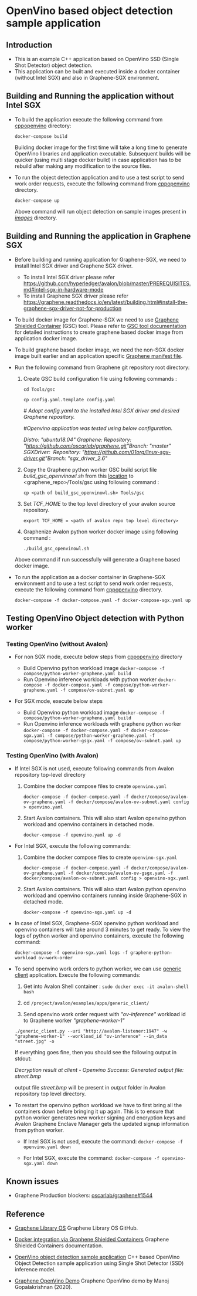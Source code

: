 <!--
Licensed under Creative Commons Attribution 4.0 International License
https://creativecommons.org/licenses/by/4.0/
-->

# OpenVino based object detection sample application

## Introduction
* This is an example C++ application based on OpenVino SSD (Single Shot Detector) object detection.
* This application can be built and executed inside a docker container (without Intel SGX) and also in Graphene-SGX environment.

## Building and Running the application without Intel SGX

- To build the application execute the following command from [cppopenvino](https://github.com/hyperledger/avalon/tree/master/examples/graphene_apps/cppopenvino) directory:

  `docker-compose build`

  Building docker image for the first time will take a long time to generate OpenVino libraries and application executable. Subsequent builds will be quicker (using multi stage docker build) in case application has to be rebuild after making any modification to the source files.

- To run the object detection application and to use a test script to send work order requests,  execute the following command from [cppopenvino](http://github.com/hyperledger/avalon/tree/master/examples/graphene_apps/cppopenvino) directory.

  `docker-compose up`

  Above command will run object detection on sample images present in [*images*](http://github.com/hyperledger/avalon/tree/master/examples/graphene_apps/python_worker/cppopenvino/images) directory.

## Building and Running the application in Graphene SGX

- Before building and running application for Graphene-SGX, we need to install Intel SGX driver and Graphene SGX driver.

  - To install Intel SGX driver please refer https://github.com/hyperledger/avalon/blob/master/PREREQUISITES.md#intel-sgx-in-hardware-mode
  - To install Graphene SGX driver please refer https://graphene.readthedocs.io/en/latest/building.html#install-the-graphene-sgx-driver-not-for-production

- To build docker image for Graphene-SGX we need to use [Graphene Shielded Container](https://github.com/oscarlab/graphene/tree/master/Tools/gsc) (GSC) tool. Please refer to [GSC tool documentation](https://github.com/oscarlab/graphene/blob/master/Documentation/manpages/gsc.rst) for detailed instructions to create graphene based docker image from application docker image.

- To build graphene based docker image, we need the non-SGX docker image built earlier and an application specific [Graphene manifest file]( https://github.com/hyperledger/avalon/tree/master/examples/graphene_apps/cppopenvino/graphene/openvinowl.manifest).

- Run the following command from Graphene git repository root directory:

  1. Create GSC build configuration file using following commands :

     `cd Tools/gsc`

     `cp config.yaml.template config.yaml`

     *# Adopt config.yaml to the installed Intel SGX driver and desired Graphene repository.*

     *#Openvino application was tested using below configuration*.

     *Distro: "ubuntu18.04"*
     *Graphene:*
     ​    *Repository:* *"https://github.com/oscarlab/graphene.git"*
     ​    *Branch: "master"*
     *SGXDriver:*
     ​    *Repository: "https://github.com/01org/linux-sgx-driver.git"*
     ​    *Branch: "sgx_driver_2.6"*

  2. Copy the Graphene python worker GSC build script file *build_gsc_openvinowl.sh* from this [location](https://github.com/hyperledger/avalon/tree/master/examples/graphene_apps/cppopenvino/graphene) to <graphene_repo>/Tools/gsc using following command :

     `cp <path of build_gsc_openvinowl.sh> Tools/gsc`

  3. Set *TCF_HOME* to the top level directory of your avalon source repository.

     `export TCF_HOME = <path of avalon repo top level directory>`

  4. Graphenize Avalon python worker docker image using following command :

     `./build_gsc_openvinowl.sh`

  Above command if run successfully will generate a Graphene based docker image.


- To run the application as a docker container in Graphene-SGX environment and to use a test script to send work order requests, execute the following command from [cppopenvino](https://github.com/hyperledger/avalon/tree/master/examples/graphene_apps/cppopenvino) directory.

  `docker-compose -f docker-compose.yaml -f docker-compose-sgx.yaml up`

## Testing OpenVino Object detection with Python worker

### Testing OpenVino (without Avalon)

- For non SGX mode, execute below steps from [cppopenvino](http://github.com/hyperledger/avalon/tree/master/examples/graphene_apps/cppopenvino) directory

  - Build Openvino python workload image
    `docker-compose -f compose/python-worker-graphene.yaml build`
  - Run Openvino inference workloads with python worker
    `docker-compose -f docker-compose.yaml -f compose/python-worker-graphene.yaml -f compose/ov-subnet.yaml up`

- For SGX mode, execute below steps

  - Build Openvino python workload image
    `docker-compose -f compose/python-worker-graphene.yaml build`
  - Run Openvino inference workloads with graphene python worker
    `docker-compose -f docker-compose.yaml -f docker-compose-sgx.yaml -f compose/python-worker-graphene.yaml -f compose/python-worker-gsgx.yaml -f compose/ov-subnet.yaml up`

### Testing OpenVino (with Avalon)

- If Intel SGX is not used, execute following commands from Avalon repository top-level directory

  1. Combine the docker compose files to create `openvino.yaml`

     `docker-compose -f docker-compose.yaml -f docker/compose/avalon-ov-graphene.yaml -f docker/compose/avalon-ov-subnet.yaml config > openvino.yaml`

  2. Start Avalon containers. This will also start Avalon openvino python workload and openvino containers in detached mode.

     `docker-compose -f openvino.yaml up -d`

- For Intel SGX, execute the following commands:

  1. Combine the docker compose files to create `openvino-sgx.yaml`

     `docker-compose -f docker-compose.yaml -f docker/compose/avalon-ov-graphene.yaml -f docker/compose/avalon-ov-gsgx.yaml -f docker/compose/avalon-ov-subnet.yaml config > openvino-sgx.yaml`

  2. Start Avalon containers. This will also start Avalon python openvino workload and openvino containers running inside Graphene-SGX in detached mode.

     `docker-compose -f openvino-sgx.yaml up -d`

- In case of Intel SGX, Graphene-SGX openvino python workload and openvino containers will take around 3 minutes to get ready. To view the logs of python worker and openvino containers, execute the following command:

  `docker-compose -f openvino-sgx.yaml logs -f graphene-python-workload ov-work-order`

- To send openvino work orders to python worker, we can use [generic client](https://github.com/hyperledger/avalon/tree/master/examples/apps/generic_client) application. Execute the following commands:

  1. Get into Avalon Shell container : `sudo docker exec -it avalon-shell bash`

  2. cd `/project/avalon/examples/apps/generic_client/`

  3. Send openvino work order request with *"ov-inference"* workload id to Graphene worker *"graphene-worker-1"*

    `./generic_client.py --uri "http://avalon-listener:1947" -w "graphene-worker-1" --workload_id "ov-inference" --in_data "street.jpg" -o`

    If everything goes fine, then you should see the following output in stdout:

    *Decryption result at client - Openvino Success: Generated output file: street.bmp*

    output file *street.bmp* will be present in *output* folder in Avalon repository top level directory.

- To restart the openvino python workload we have to first bring all the containers down before bringing it up again. This is to ensure that python worker generates new worker signing and encryption keys and Avalon Graphene Enclave Manager gets the updated signup information from python worker.

  - If Intel SGX is not used, execute the command: `docker-compose -f openvino.yaml down`

  - For Intel SGX, execute the command: `docker-compose -f openvino-sgx.yaml down`

## Known issues

- Graphene Production blockers: [oscarlab/graphene#1544](https://github.com/oscarlab/graphene/issues/1544)

## Reference
* [Graphene Library OS](
  https://github.com/oscarlab/graphene#graphene-library-os-with-intel-sgx-support)
  Graphene Library OS GitHub.

* [Docker integration via Graphene Shielded Containers](
  https://github.com/oscarlab/graphene/blob/master/Documentation/manpages/gsc.rst)
  Graphene Shielded Containers documentation.

* [OpenVino object detection sample application](https://github.com/openvinotoolkit/openvino/tree/master/inference-engine/samples/object_detection_sample_ssd)
  C++ based OpenVino Object Detection sample application using Single Shot Detector (SSD) inference model.

* [Graphene OpenVino Demo](https://wiki.hyperledger.org/pages/viewpage.action?pageId=36734054)
  Graphene OpenVino demo by Manoj Gopalakrishnan (2020).
